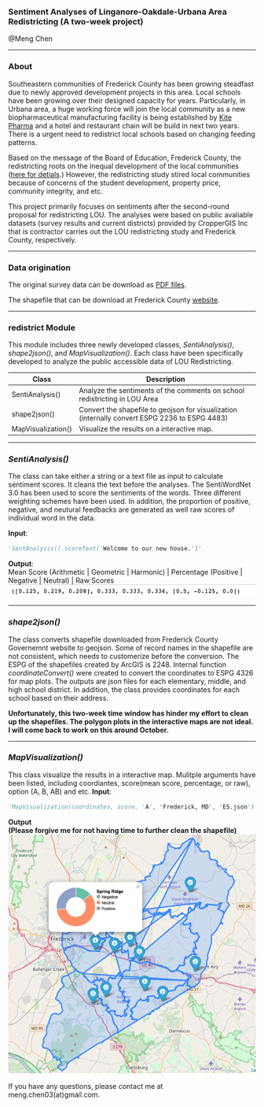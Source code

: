 ### Sentiment Analyses of Linganore-Oakdale-Urbana Area Redistricting (A two-week project)

@Meng Chen

---------------------------
### About

Southeastern communities of Frederick County has been growing steadfast due to newly approved development projects in this area. Local schools have been growing over their designed capacity for years. Particularly, in Urbana area, a huge working force will join the local community as a new biopharmaceutical manufacturing facility is being established by [Kite Pharma](https://www.kitepharma.com) and a hotel and restaurant chain will be build in next two years. There is a urgent need to redistrict local schools based on changing feeding patterns.

Based on the message of the Board of Education, Frederick County, the redistricting roots on the inequal development of the local communities ([here for detials](https://www.fcps.org/capital-program/linganore-oakdale-urbana-area-redistricting-study).) However, the redistricting study stired local communities because of concerns of the student development, property price, community integrity, and etc.

This project primarily focuses on sentiments after the second-round proposal for redistricting LOU. The analyses were based on public avaliable datasets (survey results and current districts) provided by CropperGIS Inc that is contractor carries out the LOU redistricting study and Frederick County, respectively.

---------------------------

### Data origination

The original survey data can be download as [PDF files](https://www.fcps.org/capital-program/lou-meetings).

The shapefile that can be download at Frederick County [website](https://www.frederickcountymd.gov/5969/Download-GIS-Data).

---------------------------

### redistrict Module
This module includes three newly developed classes, _SentiAnalysis()_, _shape2json()_, and _MapVisualization()_. Each class have been specifically
developed to analyze the public accessible data of LOU Redistricting.

Class  | Description
------ | -----------
SentiAnalysis() | Analyze the sentiments of the comments on school redistricting in LOU Area
shape2json() | Convert the shapefile to geojson for visualization (internally convert ESPG 2236 to ESPG 4483)
MapVisualization() | Visualize the results on a interactive map.

---------------------------

### _SentiAnalysis()_
The class can take either a string or a text file as input to calculate sentiment scores. It cleans the text before the analyses. The SentiWordNet 3.0 has been used to score the sentiments of the words. Three different weighting schemes have been used. In addition, the proportion of positive, negative, and neutural feedbacks are generated as well raw scores of individual word in the data.

**Input**:
```python
'SentAnalysis().scoreText('Welcome to our new house.')'
```
**Output**:                                                                 
Mean Score (Arithmetic | Geometric | Harmonic) | Percentage (Positive | Negative | Neutral) | Raw Scores
![](result_example1.png)

---------------------------

### _shape2json()_
The class converts shapefile downloaded from Frederick County Governemnt website to geojson. Some of record names in the shapefile are not consistent, which needs to customerize before the conversion.
The ESPG of the shapefiles created by ArcGIS is 2248. Internal function _coordinateConvert()_ were created to convert the coordinates to ESPG 4326 for map plots.
The outputs are json files for each elementary, middle, and high school district.
In addition, the class provides coordinates for each school based on their address.

**Unfortunately, this two-week time window has hinder my effort to clean up the shapefiles. The polygon plots in the interactive maps are not ideal. I will come back to work on this around October.**

---------------------------

### _MapVisualization()_
This class visualize the results in a interactive map. Mulitple arguments have been listed, including coordiantes, score(mean score, percentage, or raw), option (A, B, AB) and etc.
**Input**:
```python
'MapVisualization(coordinates, score, 'A', 'Frederick, MD', 'ES.json').foliumVisual('blue')'
```
**Output**                                              
**(Please forgive me for not having time to further clean the shapefile)**
![](result_example2.png)

If you have any questions, please contact me at meng.chen03(at)gmail.com.
